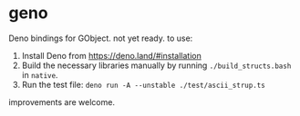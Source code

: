 # geno

Deno bindings for GObject. not yet ready. to use:

1. Install Deno from https://deno.land/#installation
2. Build the necessary libraries manually by running `./build_structs.bash` in `native`.
3. Run the test file: `deno run -A --unstable ./test/ascii_strup.ts`

improvements are welcome.
